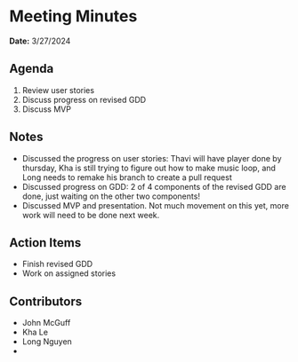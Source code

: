 # Meeting Minutes
**Date:** 3/27/2024

## Agenda
1. Review user stories
2. Discuss progress on revised GDD
3. Discuss MVP



## Notes
* Discussed the progress on user stories: Thavi will have player done by thursday, Kha is still trying to figure out how to make music loop, and Long needs to remake his branch to create a pull request
* Discussed progress on GDD: 2 of 4 components of the revised GDD are done, just waiting on the other two components!
* Discussed MVP and presentation. Not much movement on this yet, more work will need to be done next week.

## Action Items
* Finish revised GDD
* Work on assigned stories
## Contributors
* John McGuff 
* Kha Le
* Long Nguyen
* 
